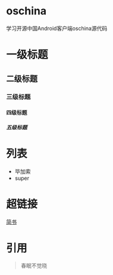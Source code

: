 # oschina
学习开源中国Android客户端oschina源代码

# 一级标题
## 二级标题
### 三级标题
#### 四级标题
##### 五级标题

# 列表
- 毕加索
- super

# 超链接
[简书](http://www.jianshu.io)

# 引用
> 春眠不觉晓




